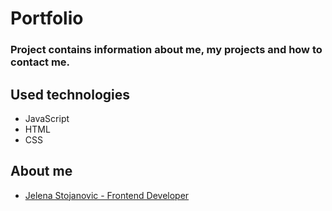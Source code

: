 # Portfolio

### Project contains information about me, my projects and how to contact me.

## Used technologies

- JavaScript
- HTML
- CSS

## About me

- [Jelena Stojanovic - Frontend Developer](https://rs.linkedin.com/in/jelena-stojanovic88)
